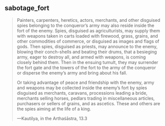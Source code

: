 ## sabotage_fort
> Painters, carpenters, heretics, actors, merchants, and other disguised spies belonging to the conqueror’s army may also reside inside the fort of the enemy. Spies, disguised as agriculturists, may supply them with weapons taken in carts loaded with firewood, grass, grains, and other commodities of commerce, or disguised as images and flags of gods. Then spies, disguised as priests, may announce to the enemy, blowing their conch-shells and beating their drums, that a besieging army, eager to destroy all, and armed with weapons, is coming closely behind them. Then in the ensuing tumult, they may surrender the fort gate and the towers of the fort to the army of the conqueror or disperse the enemy’s army and bring about his fall.
> 
> Or taking advantage of peace and friendship with the enemy, army and weapons may be collected inside the enemy’s fort by spies disguised as merchants, caravans, processions leading a bride, merchants selling horses, pedlars trading in miscellaneous articles, purchasers or sellers of grains, and as ascetics. These and others are the spies aiming at the life of a king.
> 
> —Kautilya, in the Arthaśāstra, 13.3
